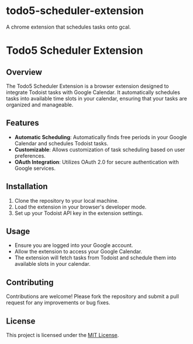 # todo5-scheduler-extension
A chrome extension that schedules tasks onto gcal.
# Todo5 Scheduler Extension

## Overview

The Todo5 Scheduler Extension is a browser extension designed to integrate Todoist tasks with Google Calendar. It automatically schedules tasks into available time slots in your calendar, ensuring that your tasks are organized and manageable.

## Features

- **Automatic Scheduling**: Automatically finds free periods in your Google Calendar and schedules Todoist tasks.
- **Customizable**: Allows customization of task scheduling based on user preferences.
- **OAuth Integration**: Utilizes OAuth 2.0 for secure authentication with Google services.

## Installation

1. Clone the repository to your local machine.
2. Load the extension in your browser's developer mode.
3. Set up your Todoist API key in the extension settings.

## Usage

- Ensure you are logged into your Google account.
- Allow the extension to access your Google Calendar.
- The extension will fetch tasks from Todoist and schedule them into available slots in your calendar.

## Contributing

Contributions are welcome! Please fork the repository and submit a pull request for any improvements or bug fixes.

## License

This project is licensed under the [MIT License](LICENSE).
